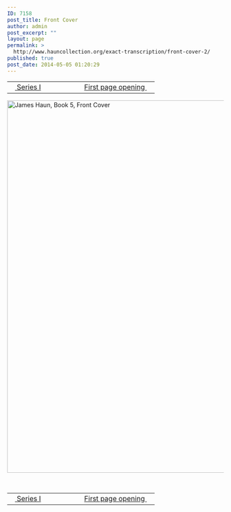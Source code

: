```yaml
---
ID: 7158
post_title: Front Cover
author: admin
post_excerpt: ""
layout: page
permalink: >
  http://www.hauncollection.org/exact-transcription/front-cover-2/
published: true
post_date: 2014-05-05 01:20:29
---
```

<table style="width: 100%;" align="center">
<tbody>
<tr>
<td width="50%"><a href="http://www.hauncollection.org/version-2/version-ii-series-i/"><img src="https://lh3.googleusercontent.com/-EFJpxxNiPNw/VqgtWBCZrMI/AAAAAAAAAFU/WfY4lPFWWkg/s800-Ic42/Soeb-Plain-Arrows-8-10px.png" alt="" width="10" height="10" /> Series I</a></td>
<td style="text-align: right;"><a href="http://www.hauncollection.org/version-2/version-ii-series-i/first-page-opening/"> First page opening <img src="https://lh3.googleusercontent.com/-67k0cYlpXHw/VqgtWKz1MXI/AAAAAAAAAFU/k9PW_Piyurk/s800-Ic42/Soeb-Plain-Arrows-5-10px.png" alt="" width="10" height="10" /></a></td>
</tr>
</tbody>
</table>
<a href="http://www.hauncollection.org/wp-content/uploads/James Haun/Book5/jh_bk5_000_Cover-e1393704530834.jpg" target="_blank" rel="noopener"><img class="alignnone wp-image-3775 size-large" src="http://www.hauncollection.org/wp-content/uploads/James Haun/Book5/jh_bk5_000_Cover-e1393704530834-713x1024.jpg" alt="James Haun, Book 5, Front Cover" width="604" height="867" /></a>

&nbsp;
<table style="width: 100%;" align="center">
<tbody>
<tr>
<td width="50%"><a href="http://www.hauncollection.org/version-2/version-ii-series-i/"><img src="https://lh3.googleusercontent.com/-EFJpxxNiPNw/VqgtWBCZrMI/AAAAAAAAAFU/WfY4lPFWWkg/s800-Ic42/Soeb-Plain-Arrows-8-10px.png" alt="" width="10" height="10" /> Series I</a></td>
<td style="text-align: right;"><a href="http://www.hauncollection.org/version-2/version-ii-series-i/first-page-opening/"> First page opening <img src="https://lh3.googleusercontent.com/-67k0cYlpXHw/VqgtWKz1MXI/AAAAAAAAAFU/k9PW_Piyurk/s800-Ic42/Soeb-Plain-Arrows-5-10px.png" alt="" width="10" height="10" /></a></td>
</tr>
</tbody>
</table>